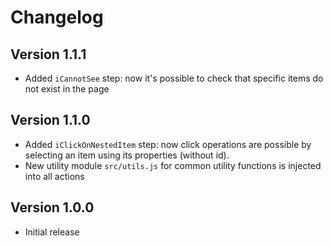 # Changelog

## Version 1.1.1
- Added `iCannotSee` step: now it's possible to check that specific items do not exist in the page

## Version 1.1.0
- Added `iClickOnNestedItem` step: now click operations are possible by selecting an item using its properties (without id).
- New utility module `src/utils.js` for common utility functions is injected into all actions

## Version 1.0.0
- Initial release
